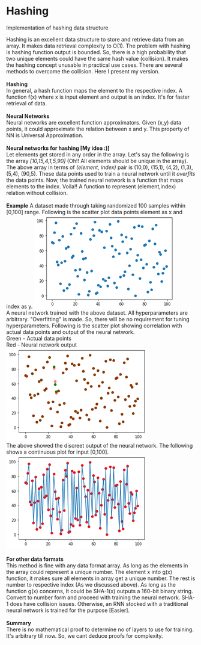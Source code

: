 # Hashing
Implementation of hashing data structure<br>

Hashing is an excellent data structure to store and retrieve data from an array. It makes data retrieval complexity to O(1). The problem with hashing is hashing function output is bounded. So, there is a high probability that two unique elements could have the same hash value (collision). It makes the hashing concept unusable in practical use cases. There are several methods to overcome the collision. Here I present my version.
<br><br>
<b>Hashing</b><br>
In general, a hash function maps the element to the respective index. A function f(x) where x is input element and output is an index. It's for faster retrieval of data.
<br><br>
<b>Neural Networks</b><br>
Neural networks are excellent function approximators. Given (x,y) data points, it could approximate the relation between x and y. This property of NN is Universal Approximation.
<br><br>
<b>Neural networks for hashing [My idea :)]</b><br>
Let elements get stored in any order in the array. Let's say the following is the array <i>[10,15,4,1,5,90]</i> (Oh!! All elements should be unique in the array). The above array in terms of <i>(element, index)</i> pair is (10,0), (15,1), (4,2), (1,3), (5,4), (90,5). These data points used to train a neural network until it <i>overfits</i> the data points. Now, the trained neural network is a function that maps elements to the index. Voila!! A function to represent (element,index) relation without collision.
<br><br>
<b>Example</b>
A dataset made through taking randomized 100 samples within [0,100] range. Following is the scatter plot data points element as x and index as y.
<img src="plots/dataset_scatter.png" alt="scatter plot of sample datasets">
<br>
A neural network trained with the above dataset. All hyperparameters are arbitrary. "Overfitting" is made. So, there will be no requirement for tuning hyperparameters. Following is the scatter plot showing correlation with actual data points and output of the neural network.<br>
Green - Actual data points<br>
Red - Neural network output<br>
<img src="plots/correlation_scatter.png" alt="scatter plot of output and actual dataset">
<br>
The above showed the discreet output of the neural network. The following shows a continuous plot for input [0,100].
<img src="plots/plot.png" alt="continuous plot of neural network">
<br><br>
<b>For other data formats</b>
<br>
This method is fine with any data format array. As long as the elements in the array could represent a unique number. The element x into g(x) function, it makes sure all elements in array get a unique number. The rest is number to respective index (As we discussed above). As long as the function g(x) concerns, It could be SHA-1(x) outputs a 160-bit binary string. Convert to number form and proceed with training the neural network. SHA-1 does have collision issues. Otherwise, an RNN stocked with a traditional neural network is trained for the purpose [Easier].
<img>
<br><br>
<b>Summary</b><br>
There is no mathematical proof to determine no of layers to use for training. It's arbitrary till now. So, we cant deduce proofs for complexity.
